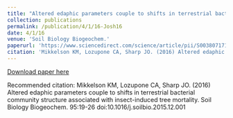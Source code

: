```yaml
---
title: "Altered edaphic parameters couple to shifts in terrestrial bacterial community structure associated with insect-induced tree mortality"
collection: publications
permalink: /publication/4/1/16-Josh16
date: 4/1/16
venue: 'Soil Biology Biogeochem.'
paperurl: 'https://www.sciencedirect.com/science/article/pii/S0038071715004332?via%3Dihub'
citation: 'Mikkelson KM, Lozupone CA, Sharp JO. (2016) Altered edaphic parameters couple to shifts in terrestrial bacterial community structure associated with insect-induced tree mortality. Soil Biology Biogeochem. 95:19-26 doi:10.1016/j.soilbio.2015.12.001'
---
```


<a href='https://www.sciencedirect.com/science/article/pii/S0038071715004332?via%3Dihub'>Download paper here</a>

Recommended citation: Mikkelson KM, Lozupone CA, Sharp JO. (2016) Altered edaphic parameters couple to shifts in terrestrial bacterial community structure associated with insect-induced tree mortality. Soil Biology Biogeochem. 95:19-26 doi:10.1016/j.soilbio.2015.12.001